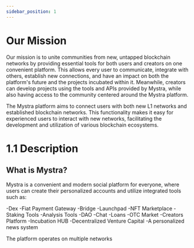 ```yaml
---
sidebar_position: 1
---
```

# Our Mission

Our mission is to unite communities from new, untapped blockchain networks by providing essential tools for both users and creators on one convenient platform. This allows every user to communicate, integrate with others, establish new connections, and have an impact on both the platform's future and the projects incubated within it. Meanwhile, creators can develop projects using the tools and APIs provided by Mystra, while also having access to the community centered around the Mystra platform.

The Mystra platform aims to connect users with both new L1 networks and established blockchain networks. This functionality makes it easy for experienced users to interact with new networks, facilitating the development and utilization of various blockchain ecosystems.



# 1.1 Description

## What is Mystra?

Mystra is a convenient and modern social platform for everyone, where users can create their personalized accounts and utilize integrated tools such as:

-Dex
-Fiat Payment Gateway
-Bridge
-Launchpad
-NFT Marketplace
-Staking Tools
-Analysis Tools
-DAO
-Chat
-Loans
-OTC Market
-Creators Platform
-Incubation HUB
-Decentralized Venture Capital
-A personalized news system

The platform operates on multiple networks
